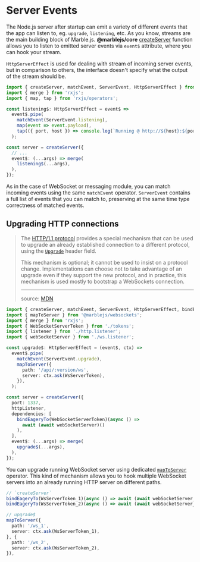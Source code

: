 # Server Events

The Node.js server after startup can emit a variety of different events that the app can listen to, eg. `upgrade`, `listening`, etc. As you know, streams are the main building block of Marble.js. **@marblejs/core** [createServer](../../other/api-reference/core/createserver.md) function allows you to listen to emitted server events via `event$` attribute, where you can hook your stream.

`HttpServerEffect` is used for dealing with stream of incoming server events, but in comparison to others, the interface doesn't specify what the output of the stream should be.

```typescript
import { createServer, matchEvent, ServerEvent, HttpServerEffect } from '@marblejs/core';
import { merge } from 'rxjs';
import { map, tap } from 'rxjs/operators';

const listening$: HttpServerEffect = event$ =>
  event$.pipe(
    matchEvent(ServerEvent.listening),
    map(event => event.payload),
    tap(({ port, host }) => console.log(`Running @ http://${host}:${port}/`)),
  );

const server = createServer({
  // ...
  event$: (...args) => merge(
    listening$(...args),
  ),
});
```

As in the case of WebSocket or messaging module, you can match incoming events using the same `matchEvent` operator.  `ServerEvent` contains a full list of events that you can match to, preserving at the same time type correctness of matched events.

## Upgrading HTTP connections

> The [HTTP/1.1 protocol](https://developer.mozilla.org/en-US/docs/Web/HTTP) provides a special mechanism that can be used to upgrade an already established connection to a different protocol, using the [`Upgrade`](https://developer.mozilla.org/en-US/docs/Web/HTTP/Headers/Upgrade) header field.
>
> This mechanism is optional; it cannot be used to insist on a protocol change. Implementations can choose not to take advantage of an upgrade even if they support the new protocol, and in practice, this mechanism is used mostly to bootstrap a WebSockets connection.
>
> ---  
> source: [MDN](https://developer.mozilla.org/en-US/docs/Web/HTTP/Protocol_upgrade_mechanism)

```typescript
import { createServer, matchEvent, ServerEvent, HttpServerEffect, bindEagerlyTo } from '@marblejs/core';
import { mapToServer } from '@marblejs/websockets';
import { merge } from 'rxjs';
import { WebSocketServerToken } from './tokens';
import { listener } from './http.listener';
import { webSocketServer } from './ws.listener';

const upgrade$: HttpServerEffect = (event$, ctx) =>
  event$.pipe(
    matchEvent(ServerEvent.upgrade),
    mapToServer({
      path: '/api/:version/ws',
      server: ctx.ask(WsServerToken),
    }),
  );

const server = createServer({
  port: 1337,
  httpListener,
  dependencies: [
    bindEageryTo(WebSocketServerToken)(async () =>
      await (await webSocketServer)()
    ),
  ],
  event$: (...args) => merge(
    upgrade$(...args),
  ),
});
```

You can upgrade running WebSocket server using dedicated [`mapToServer`](../../other/api-reference/websockets/operator-maptoserver.md) operator. This kind of mechanism allows you to hook multiple WebSocket servers into an already running HTTP server on different paths.

```typescript
// `createServer`
bindEageryTo(WsServerToken_1)(async () => await (await webSocketServer_1)()),
bindEageryTo(WsServerToken_2)(async () => await (await webSocketServer_2)()),

// upgrade$
mapToServer({
  path: '/ws_1',
  server: ctx.ask(WsServerToken_1),
}, {
  path: '/ws_2',
  server: ctx.ask(WsServerToken_2),
}),
```

